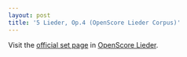 ```yaml
---
layout: post
title: '5 Lieder, Op.4 (OpenScore Lieder Corpus)'
---
```


Visit the [official set page] in [OpenScore Lieder].

[official set page]: https://musescore.com/openscore-lieder-corpus/sets/5103264
[OpenScore Lieder]: https://musescore.com/openscore-lieder-corpus

